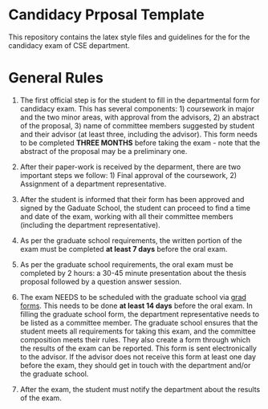# Candidacy Prposal Template

This repository contains the latex style files and guidelines for the for the candidacy exam of CSE department.

# General Rules

1. The first official step is for the student to fill in the departmental form for candidacy exam. This has several components: 1) coursework in major and the two minor areas, with approval from the advisors, 2) an abstract of the proposal, 3) name of committee members suggested by student and their advisor (at least three, including the advisor). This form needs to be completed **THREE MONTHS** before taking the exam - note that the abstract of the proposal may be a preliminary one.

2. After their paper-work is received by the deparment, there are two important steps we follow: 1) Final approval of the coursework,  2)  Assignment of a department representative.   

3. After the student is informed  that their form has been approved and signed by the Gaduate School, the student can proceed to find a time and date of the exam, working with all their committee members (including the department representative). 

4. As per the graduate school requirements, the written portion of the exam must be completed **at least 7 days** before the oral exam.  

5. As per the graduate school requirements, the oral exam must be completed by 2 hours: a 30-45 minute presentation about the thesis proposal followed by a question answer session.

6. The exam NEEDS to be scheduled with the graduate school via [grad forms](https://gradforms.osu.edu). This needs to be done **at least 14 days** before the oral exam. In filling the graduate school form, the department representative needs to be listed as a committee member.  The graduate school ensures that the student meets all requirements for taking this exam, and the committee composition meets their rules. They also create a form through which the results of the exam can be reported. This form is sent electronically to the advisor. If the advisor does not receive this form at least one day before the exam, they should get in touch with the department and/or the graduate school. 


7. After the exam, the student must notify the department about the results of the exam.  
